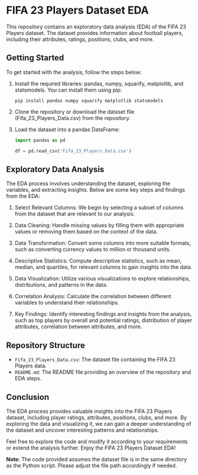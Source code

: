 # FIFA 23 Players Dataset EDA

This repository contains an exploratory data analysis (EDA) of the FIFA 23 Players dataset. The dataset provides information about football players, including their attributes, ratings, positions, clubs, and more.

## Getting Started

To get started with the analysis, follow the steps below:

1. Install the required libraries: pandas, numpy, squarify, matplotlib, and statsmodels. You can install them using pip:

   ```
   pip install pandas numpy squarify matplotlib statsmodels
   ```

2. Clone the repository or download the dataset file (Fifa_23_Players_Data.csv) from the repository.

3. Load the dataset into a pandas DataFrame:

   ```python
   import pandas as pd
   
   df = pd.read_csv('Fifa_23_Players_Data.csv')
   ```

## Exploratory Data Analysis

The EDA process involves understanding the dataset, exploring the variables, and extracting insights. Below are some key steps and findings from the EDA:

1. Select Relevant Columns: We begin by selecting a subset of columns from the dataset that are relevant to our analysis.

2. Data Cleaning: Handle missing values by filling them with appropriate values or removing them based on the context of the data.

3. Data Transformation: Convert some columns into more suitable formats, such as converting currency values to million or thousand units.

4. Descriptive Statistics: Compute descriptive statistics, such as mean, median, and quartiles, for relevant columns to gain insights into the data.

5. Data Visualization: Utilize various visualizations to explore relationships, distributions, and patterns in the data.

6. Correlation Analysis: Calculate the correlation between different variables to understand their relationships.

7. Key Findings: Identify interesting findings and insights from the analysis, such as top players by overall and potential ratings, distribution of player attributes, correlation between attributes, and more.

## Repository Structure

- `Fifa_23_Players_Data.csv`: The dataset file containing the FIFA 23 Players data.
- `README.md`: The README file providing an overview of the repository and EDA steps.

## Conclusion

The EDA process provides valuable insights into the FIFA 23 Players dataset, including player ratings, attributes, positions, clubs, and more. By exploring the data and visualizing it, we can gain a deeper understanding of the dataset and uncover interesting patterns and relationships.

Feel free to explore the code and modify it according to your requirements or extend the analysis further. Enjoy the FIFA 23 Players Dataset EDA!

**Note:** The code provided assumes the dataset file is in the same directory as the Python script. Please adjust the file path accordingly if needed.
